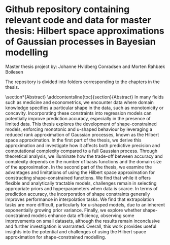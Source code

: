 # Github repository containing relevant code and data for master thesis: Hilbert space approximations of Gaussian processes in Bayesian modelling 
Master thesis project by:
Johanne Hvidberg Conradsen and Morten Rahbæk Boilesen

The repository is divided into folders corresponding to the chapters in the thesis. 

\section*{Abstract}
\addcontentsline{toc}{section}{Abstract}
In many fields such as medicine and econometrics, we encounter data where domain knowledge specifies a particular shape in the data, such as monotonicity or concavity. Incorporating these constraints into regression models can potentially improve prediction accuracy, especially in the presence of limited data. This thesis explores the development of shape-constrained models, enforcing monotonic and u-shaped behaviour by leveraging a reduced rank approximation of Gaussian processes, known as the Hilbert space approximation. In the first part of the thesis, we derive this approximation and investigate how it affects both predictive precision and computational complexity compared to a full Gaussian process. Through theoretical analysis, we illuminate how the trade-off between accuracy and complexity depends on the number of basis functions and the domain size of the approximation. In the second part of the thesis, we examine the advantages and limitations of using the Hilbert space approximation for constructing shape-constrained functions. We find that while it offers flexible and analytically tractable models, challenges remain in selecting appropriate priors and hyperparameters when data is scarce. In terms of prediction accuracy, the incorporation of shape constraints generally improves performance in interpolation tasks. We find that extrapolation tasks are more difficult, particularly for u-shaped models, due to an inherent exponentially growing prior variance. Finally, we explore whether shape-constrained models enhance data efficiency, observing some improvements on small datasets, although the results remain inconclusive and further investigation is warranted. Overall, this work provides useful insights into the potential and challenges of using the Hilbert space approximation for shape-constrained modelling.
